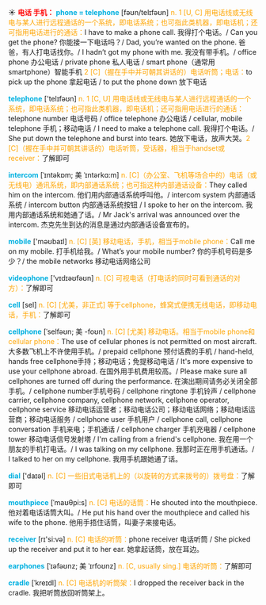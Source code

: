 ☀ <font color="red">**电话 手机：**</font>
<font color="sky blue">**phone = telephone**</font> [fəʊn/telɪfəʊn] 
<font color="orange">n. 1 [U, C] 用电话线或无线电与某人进行远程通话的一个系统，即电话系统；也可指此类机器，即电话机；还可指用电话进行的通话：</font>I have to make a phone call. 我得打个电话。/ Can you get the phone? 你能接一下电话吗？/ Dad, you’re wanted on the phone. 爸爸，有人打电话找你。/ I hadn’t got my phone with me. 我没有带手机。/ office phone 办公电话 / private phone 私人电话 / smart phone（通常用smartphone）智能手机 <font color="orange">2 [C]（握在手中并可朝其讲话的）电话听筒；电话：</font>to pick up the phone 拿起电话 / to put the phone down 放下电话

<font color="sky blue">**telephone**</font> ['telɪfəʊn] 
<font color="orange">n. 1 [C, U] 用电话线或无线电与某人进行远程通话的一个系统，即电话系统；也可指此类机器，即电话机；还可指用电话进行的通话：</font>telephone number 电话号码 / office telephone 办公电话 / cellular, mobile telephone 手机；移动电话 / I need to make a telephone call. 我得打个电话。/ She put down the telephone and burst into tears. 她放下电话，放声大哭。<font color="orange">2 [C]（握在手中并可朝其讲话的）电话听筒，受话器，相当于handset或receiver：</font>了解即可
           
<font color="sky blue">**intercom**</font> [ˈɪntəkɒm; 美 ˈɪntərkɑ:m]
<font color="orange">n. [C]（办公室、飞机等场合中的）电话（或无线电）通讯系统，即内部通话系统；也可指这种内部通话设备：</font>They called him on the intercom. 他们用内部通话系统呼叫他。/ intercom system 内部通话系统 / intercom button 内部通话系统按钮 / I spoke to her on the intercom. 我用内部通话系统和她通了话。/ Mr Jack's arrival was announced over the intercom. 杰克先生到达的消息是通过内部通话设备宣布的。

<font color="sky blue">**mobile**</font> ['məʊbaɪl] 
<font color="orange">n. [C] [英] 移动电话，手机，相当于mobile phone：</font>Call me on my mobile. 打手机给我。/ What’s your mobile number? 你的手机号码是多少？/ the mobile networks 移动电话网络公司 

<font color="sky blue">**videophone**</font> ['vɪdɪəʊfəʊn] 
<font color="orange">n. [C] 可视电话（打电话的同时可看到通话的对方）：</font>了解即可

<font color="sky blue">**cell**</font> [sel] 
<font color="orange">n. [C] [尤美，非正式] 等于cellphone，蜂窝式便携无线电话，即移动电话，手机：</font>了解即可
           
<font color="sky blue">**cellphone**</font> [ˈselfəʊn; 美 -foʊn]
<font color="orange">n. [C] [尤美] 移动电话。相当于mobile phone和cellular phone：</font>The use of cellular phones is not permitted on most aircraft. 大多数飞机上不许使用手机。/ prepaid cellphone 预付话费的手机 / hand-held, hands free cellphone手持；移动电话；免提移动电话 / It's more expensive to use your cellphone abroad. 在国外用手机费用较高。/ Please make sure all cellphones are turned off during the performance. 在演出期间请务必关闭全部手机。/ cellphone number手机号码 / cellphone ringtone 手机铃声 / cellphone carrier, cellphone company, cellphone network, cellphone operator, cellphone service 移动电话运营者；移动电话公司；移动电话网络；移动电话运营商；移动电话服务 / cellphone user 手机用户 / cellphone call, cellphone conversation 手机来电；手机通话 / cellphone charger 手机充电器 / cellphone tower 移动电话信号发射塔 / I'm calling from a friend's cellphone. 我在用一个朋友的手机打电话。/ I was talking on my cellphone. 我那时正在用手机通话。/ I talked to her on my cellphone. 我用手机跟她通了话。

<font color="sky blue">**dial**</font> ['daɪəl] 
<font color="orange">n. [C] 一些旧式电话机上的（以旋转的方式来拨号的）拨号盘：</font>了解即可
           
<font color="sky blue">**mouthpiece**</font> [ˈmaʊθpi:s]
<font color="orange">n. [C] 电话的话筒：</font>He shouted into the mouthpiece. 他对着电话话筒大叫。/ He put his hand over the mouthpiece and called his wife to the phone. 他用手捂住话筒，叫妻子来接电话。

<font color="sky blue">**receiver**</font> [rɪ'si:və] 
<font color="orange">n. [C] 电话的听筒：</font>phone receiver 电话听筒 / She picked up the receiver and put it to her ear. 她拿起话筒，放在耳边。
                      
<font color="sky blue">**earphones**</font> [ˈɪəfəʊnz; 美 ˈɪrfoʊnz]
<font color="orange">n. [C, usually sing.] 电话的听筒：</font>了解即可
 
<font color="sky blue">**cradle**</font> [ˈkreɪdl]
<font color="orange">n. [C] 电话机的听筒架：</font>I dropped the receiver back in the cradle. 我把听筒放回听筒架上。
           

